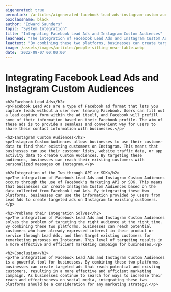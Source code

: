 ```yaml
---
aigenerated: true
permalink: /articles/aigenerated-facebook-lead-ads-instagram-custom-audiences
boxclassname: black
author: "Edward Saunders"
topic: "System Integration"
title: "Integrating Facebook Lead Ads and Instagram Custom Audiences"
leadhead: "The integration of Facebook Lead Ads and Instagram Custom Audiences is a powerful tool for businesses"
leadtext: "By combining these two platforms, businesses can create targeted ads that reach potential and existing customers, resulting in a more effective and efficient marketing campaign. As businesses continue to search for ways to increase their reach and effectiveness on social media, integrating these two platforms should be a consideration for any marketing strategy."
image: /assets/images/articles/people-sitting-near-table.webp
date: '2022-09-07 00:00:00'
---
```

<div class="arttext">    <h1>Integrating Facebook Lead Ads and Instagram Custom Audiences</h1>
    
    <h2>Facebook Lead Ads</h2>
    <p>Facebook Lead Ads are a type of Facebook ad format that lets you capture leads without a user ever leaving Facebook. Users can fill out a lead capture form within the ad itself, and Facebook will prefill some of their information based on their Facebook profile. The aim of these ads is to provide a seamless and convenient way for users to share their contact information with businesses.</p>
    
    <h2>Instagram Custom Audiences</h2>
    <p>Instagram Custom Audiences allows businesses to use their customer data to find their existing customers on Instagram. This means that businesses can use their customer lists, website traffic data, or app activity data to create Custom Audiences. By targeting these audiences, businesses can reach their existing customers with personalized messages on Instagram.</p>
    
    <h2>Integration of the Two through API or SDK</h2>
    <p>The integration of Facebook Lead Ads and Instagram Custom Audiences occurs through the use of Facebook's Marketing API or SDK. This means that businesses can create Instagram Custom Audiences based on the data collected from Facebook Lead Ads. By integrating these two platforms, businesses can use the information provided by users from Lead Ads to create targeted ads on Instagram to existing customers.</p>
    
    <h2>Problems their Integration Solves</h2>
    <p>The integration of Facebook Lead Ads and Instagram Custom Audiences solves the problem of targeting the right audience at the right time. By combining these two platforms, businesses can reach potential customers who have already expressed interest in their product or service through Lead Ads, and then target existing customers for remarketing purposes on Instagram. This level of targeting results in a more effective and efficient marketing campaign for businesses.</p>
    
    <h2>Conclusion</h2>
    <p>The integration of Facebook Lead Ads and Instagram Custom Audiences is a powerful tool for businesses. By combining these two platforms, businesses can create targeted ads that reach potential and existing customers, resulting in a more effective and efficient marketing campaign. As businesses continue to search for ways to increase their reach and effectiveness on social media, integrating these two platforms should be a consideration for any marketing strategy.</p>
    
</div>